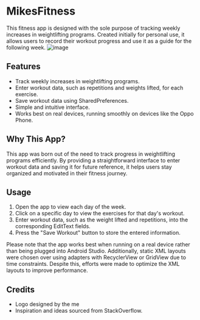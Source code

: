 # MikesFitness
This fitness app is designed with the sole purpose of tracking weekly increases in weightlifting programs. Created initially for personal use, it allows users to record their workout progress and use it as a guide for the following week.
![image](https://github.com/KempCode/MikesFitness/assets/15764472/9688e1ab-8abb-4f0d-a26e-b3d649be64fe)

## Features

- Track weekly increases in weightlifting programs.
- Enter workout data, such as repetitions and weights lifted, for each exercise.
- Save workout data using SharedPreferences.
- Simple and intuitive interface.
- Works best on real devices, running smoothly on devices like the Oppo Phone.

## Why This App?

This app was born out of the need to track progress in weightlifting programs efficiently. By providing a straightforward interface to enter workout data and saving it for future reference, it helps users stay organized and motivated in their fitness journey.

## Usage

1. Open the app to view each day of the week.
2. Click on a specific day to view the exercises for that day's workout.
3. Enter workout data, such as the weight lifted and repetitions, into the corresponding EditText fields.
4. Press the "Save Workout" button to store the entered information.

Please note that the app works best when running on a real device rather than being plugged into Android Studio. Additionally, static XML layouts were chosen over using adapters with RecyclerView or GridView due to time constraints. Despite this, efforts were made to optimize the XML layouts to improve performance.

## Credits

- Logo designed by the me
- Inspiration and ideas sourced from StackOverflow.
  
